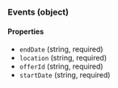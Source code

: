 ### Events (object)

#### Properties
+ `endDate` (string, required)
+ `location` (string, required)
+ `offerId` (string, required)
+ `startDate` (string, required)

